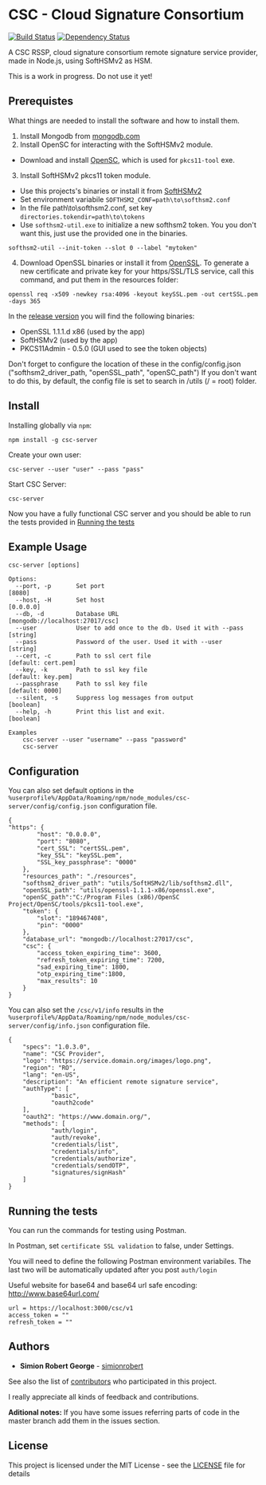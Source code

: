 # CSC - Cloud Signature Consortium

[![Build Status](https://travis-ci.org/simionrobert/cloud-signature-consortium.svg?branch=master)](https://travis-ci.org/simionrobert/cloud-signature-consortium.svg?branch=master) [![Dependency Status](https://david-dm.org/simionrobert/CSC-Framework/status.svg)](https://david-dm.org/simionrobert/CSC-Framework)

A CSC RSSP, cloud signature consortium remote signature service provider, made in Node.js, using SoftHSMv2 as HSM.

This is a work in progress. Do not use it yet!

## Prerequistes

What things are needed to install the software and how to install them.

1. Install Mongodb from [mongodb.com](https://www.mongodb.com/download-center/community)
2. Install OpenSC for interacting with the SoftHSMv2 module.

- Download and install [OpenSC](https://github.com/OpenSC/OpenSC/releases), which is used for `pkcs11-tool` exe.

3. Install SoftHSMv2 pkcs11 token module.

- Use this projects's binaries or install it from [SoftHSMv2](https://github.com/opendnssec/SoftHSMv2)
- Set environment variabile `SOFTHSM2_CONF=path\to\softhsm2.conf`
- In the file path\to\softhsm2.conf, set key `directories.tokendir=path\to\tokens`
- Use `softhsm2-util.exe` to initialize a new softhsm2 token. You you don't want this, just use the provided one in the binaries.

```
softhsm2-util --init-token --slot 0 --label "mytoken"
```

4. Download OpenSSL binaries or install it from [OpenSSL](https://github.com/openssl/openssl).
   To generate a new certificate and private key for your https/SSL/TLS service, call this command, and put them in the resources folder:

```
openssl req -x509 -newkey rsa:4096 -keyout keySSL.pem -out certSSL.pem -days 365
```

In the [release version](https://github.com/simionrobert/cloud-signature-consortium/releases) you will find the following binaries:

- OpenSSL 1.1.1.d x86 (used by the app)
- SoftHSMv2 (used by the app)
- PKCS11Admin - 0.5.0 (GUI used to see the token objects)

Don't forget to configure the location of these in the config/config.json ("softhsm2_driver_path, "openSSL_path", "openSC_path")
If you don't want to do this, by default, the config file is set to search in /utils (/ = root) folder.

## Install

Installing globally via `npm`:

```
npm install -g csc-server
```

Create your own user:

```
csc-server --user "user" --pass "pass"
```

Start CSC Server:

```
csc-server
```

Now you have a fully functional CSC server and you should be able to run the tests provided in [Running the tests](#running-the-tests)

## Example Usage

```
csc-server [options]

Options:
  --port, -p       Set port                                         [8080]
  --host, -H       Set host                                         [0.0.0.0]
  --db, -d         Database URL                                     [mongodb://localhost:27017/csc]
  --user           User to add once to the db. Used it with --pass  [string]
  --pass           Password of the user. Used it with --user        [string]
  --cert, -c       Path to ssl cert file                            [default: cert.pem]
  --key, -k        Path to ssl key file                             [default: key.pem]
  --passphrase     Path to ssl key file                             [default: 0000]
  --silent, -s     Suppress log messages from output                [boolean]
  --help, -h       Print this list and exit.                        [boolean]

Examples
    csc-server --user "username" --pass "password"
    csc-server
```

## Configuration

You can also set default options in the `%userprofile%/AppData/Roaming/npm/node_modules/csc-server/config/config.json` configuration file.

```
{
"https": {
        "host": "0.0.0.0",
        "port": "8080",
        "cert_SSL": "certSSL.pem",
        "key_SSL": "keySSL.pem",
        "SSL_key_passphrase": "0000"
    },
    "resources_path": "./resources",
    "softhsm2_driver_path": "utils/SoftHSMv2/lib/softhsm2.dll",
    "openSSL_path": "utils/openssl-1.1.1-x86/openssl.exe",
    "openSC_path":"C:/Program Files (x86)/OpenSC Project/OpenSC/tools/pkcs11-tool.exe",
    "token": {
        "slot": "189467408",
        "pin": "0000"
    },
    "database_url": "mongodb://localhost:27017/csc",
    "csc": {
        "access_token_expiring_time": 3600,
        "refresh_token_expiring_time": 7200,
        "sad_expiring_time": 1800,
        "otp_expiring_time":1800,
        "max_results": 10
    }
}
```

You can also set the `/csc/v1/info` results in the `%userprofile%/AppData/Roaming/npm/node_modules/csc-server/config/info.json` configuration file.

```
{
    "specs": "1.0.3.0",
    "name": "CSC Provider",
    "logo": "https://service.domain.org/images/logo.png",
    "region": "RO",
    "lang": "en-US",
    "description": "An efficient remote signature service",
    "authType": [
            "basic",
            "oauth2code"
    ],
    "oauth2": "https://www.domain.org/",
    "methods": [
            "auth/login",
            "auth/revoke",
            "credentials/list",
            "credentials/info",
            "credentials/authorize",
            "credentials/sendOTP",
            "signatures/signHash"
    ]
}
```

## Running the tests

You can run the commands for testing using Postman.

In Postman, set `certificate SSL validation` to false, under Settings.

You will need to define the following Postman environment variabiles. The last two will be automatically updated after you post `auth/login`

Useful website for base64 and base64 url safe encoding: http://www.base64url.com/

```
url = https://localhost:3000/csc/v1
access_token = ""
refresh_token = ""
```

## Authors

- **Simion Robert George** - [simionrobert](https://github.com/simionrobert)

See also the list of [contributors](https://github.com/simionrobert/CSC-Framework/contributors) who participated in this project.

I really appreciate all kinds of feedback and contributions.

**Aditional notes:**
If you have some issues referring parts of code in the master branch add them in the issues section.

## License

This project is licensed under the MIT License - see the [LICENSE](LICENSE) file for details
